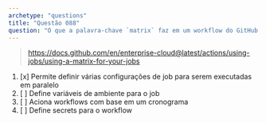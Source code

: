 ```yaml
---
archetype: "questions"
title: "Questão 088"
question: "O que a palavra-chave `matrix` faz em um workflow do GitHub Actions?"
---
```



> https://docs.github.com/en/enterprise-cloud@latest/actions/using-jobs/using-a-matrix-for-your-jobs
1. [x] Permite definir várias configurações de job para serem executadas em paralelo
1. [ ] Define variáveis de ambiente para o job
1. [ ] Aciona workflows com base em um cronograma
1. [ ] Define secrets para o workflow
